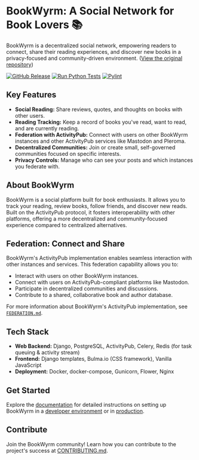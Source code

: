 # BookWyrm: A Social Network for Book Lovers 📚

BookWyrm is a decentralized social network, empowering readers to connect, share their reading experiences, and discover new books in a privacy-focused and community-driven environment. ([View the original repository](https://github.com/bookwyrm-social/bookwyrm))

[![GitHub Release](https://img.shields.io/github/release/bookwyrm-social/bookwyrm.svg?colorB=58839b)](https://github.com/bookwyrm-social/bookwyrm/releases)
[![Run Python Tests](https://github.com/bookwyrm-social/bookwyrm/actions/workflows/django-tests.yml/badge.svg)](https://github.com/bookwyrm-social/bookwyrm/actions/workflows/django-tests.yml)
[![Pylint](https://github.com/bookwyrm-social/bookwyrm/actions/workflows/pylint.yml/badge.svg)](https://github.com/bookwyrm-social/bookwyrm/actions/workflows/pylint.yml)

## Key Features

*   **Social Reading:** Share reviews, quotes, and thoughts on books with other users.
*   **Reading Tracking:** Keep a record of books you've read, want to read, and are currently reading.
*   **Federation with ActivityPub:** Connect with users on other BookWyrm instances and other ActivityPub services like Mastodon and Pleroma.
*   **Decentralized Communities:** Join or create small, self-governed communities focused on specific interests.
*   **Privacy Controls:** Manage who can see your posts and which instances you federate with.

## About BookWyrm

BookWyrm is a social platform built for book enthusiasts. It allows you to track your reading, review books, follow friends, and discover new reads. Built on the ActivityPub protocol, it fosters interoperability with other platforms, offering a more decentralized and community-focused experience compared to centralized alternatives.

## Federation: Connect and Share

BookWyrm's ActivityPub implementation enables seamless interaction with other instances and services. This federation capability allows you to:

*   Interact with users on other BookWyrm instances.
*   Connect with users on ActivityPub-compliant platforms like Mastodon.
*   Participate in decentralized communities and discussions.
*   Contribute to a shared, collaborative book and author database.

For more information about BookWyrm's ActivityPub implementation, see [`FEDERATION.md`](https://github.com/bookwyrm-social/bookwyrm/blob/main/FEDERATION.md).

## Tech Stack

*   **Web Backend:** Django, PostgreSQL, ActivityPub, Celery, Redis (for task queuing & activity stream)
*   **Frontend:** Django templates, Bulma.io (CSS framework), Vanilla JavaScript
*   **Deployment:** Docker, docker-compose, Gunicorn, Flower, Nginx

## Get Started

Explore the [documentation](https://docs.joinbookwyrm.com/) for detailed instructions on setting up BookWyrm in a [developer environment](https://docs.joinbookwyrm.com/install-dev.html) or in [production](https://docs.joinbookwyrm.com/install-prod.html).

## Contribute

Join the BookWyrm community! Learn how you can contribute to the project's success at [CONTRIBUTING.md](https://github.com/bookwyrm-social/bookwyrm/blob/main/CONTRIBUTING.md).